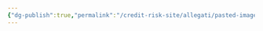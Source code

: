 ```yaml
---
{"dg-publish":true,"permalink":"/credit-risk-site/allegati/pasted-image-20230520175024-349-png/"}
---
```


